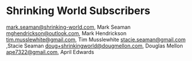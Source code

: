# Shrinking World Subscribers

mark.seaman@shrinking-world.com, Mark Seaman
mghendrickson@outlook.com,   Mark Hendrickson 
tim.musslewhite@gmail.com,   Tim Musslewhite
stacie.seaman@gmail.com ,Stacie Seaman
doug+shrinkingworld@dougmellon.com,  Douglas Mellon
ape7322@gmail.com,   April Edwards

